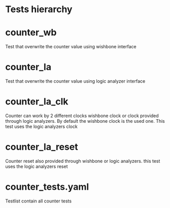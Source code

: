 
Tests hierarchy
=====================

# counter_wb 
 
Test that overwrite the counter value using wishbone interface 
 
 # counter_la 
 
Test that overwrite the counter value using logic analyzer interface 
 
 # counter_la_clk 
 
Counter can work by 2 different clocks wishbone clock or clock provided through logic analyzers.
By default the wishbone clock is the used one. This test uses the logic analyzers clock


 # counter_la_reset
 
Counter reset also provided through wishbone or logic analyzers. this test uses the logic analyzers reset  
 
# counter_tests.yaml

Testlist contain all counter tests
 
